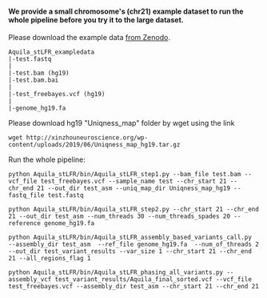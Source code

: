 #### We provide a small chromosome's (**chr21**) example dataset to run the whole pipeline before you try it to the large dataset. 

Please download the example data <a href="https://zenodo.org/record/5032380">from Zenodo</a>.
```
Aquila_stLFR_exampledata
|-test.fastq
|
|-test.bam (hg19)
|-test.bam.bai
|
|-test_freebayes.vcf (hg19)
|
|-genome_hg19.fa         
```

Please download hg19 "Uniqness_map" folder by wget using the link
```
wget http://xinzhouneuroscience.org/wp-content/uploads/2019/06/Uniqness_map_hg19.tar.gz 
```

Run the whole pipeline:
```
python Aquila_stLFR/bin/Aquila_stLFR_step1.py --bam_file test.bam --vcf_file test_freebayes.vcf --sample_name test --chr_start 21 --chr_end 21 --out_dir test_asm --uniq_map_dir Uniqness_map_hg19 --fastq_file test.fastq

python Aquila_stLFR/bin/Aquila_stLFR_step2.py --chr_start 21 --chr_end 21 --out_dir test_asm --num_threads 30 --num_threads_spades 20 --reference genome_hg19.fa

python Aquila_stLFR/bin/Aquila_stLFR_assembly_based_variants_call.py  --assembly_dir test_asm  --ref_file genome_hg19.fa  --num_of_threads 2 --out_dir test_variant_results --var_size 1 --chr_start 21 --chr_end 21 --all_regions_flag 1

python Aquila_stLFR/bin/Aquila_stLFR_phasing_all_variants.py --assembly_vcf test_variant_results/Aquila_final_sorted.vcf --vcf_file test_freebayes.vcf --assembly_dir test_asm --chr_start 21 --chr_end 21

```
